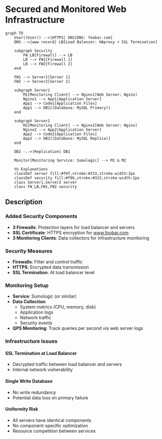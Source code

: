 # Secured and Monitored Web Infrastructure

```mermaid
graph TD
    User((User)) -->|HTTPS| DNS[DNS: foobar.com]
    DNS -->|www record| LB[Load Balancer: HAproxy + SSL Termination]

    subgraph Security
        FW_LB[Firewall] --> LB
        LB --> FW1[Firewall 1]
        LB --> FW2[Firewall 2]
    end

    FW1 --> Server1[Server 1]
    FW2 --> Server2[Server 2]

    subgraph Server1
        M1[Monitoring Client] --> Nginx1[Web Server: Nginx]
        Nginx1 --> App1[Application Server]
        App1 --> Code1[Application Files]
        App1 --> DB1[(Database: MySQL Primary)]
    end

    subgraph Server2
        M2[Monitoring Client] --> Nginx2[Web Server: Nginx]
        Nginx2 --> App2[Application Server]
        App2 --> Code2[Application Files]
        App2 --> DB2[(Database: MySQL Replica)]
    end

    DB2 -.->|Replication| DB1

    Monitor[Monitoring Service: Sumologic] --> M1 & M2

    %% Explanations
    classDef server fill:#f9f,stroke:#333,stroke-width:2px
    classDef security fill:#f96,stroke:#333,stroke-width:2px
    class Server1,Server2 server
    class FW_LB,FW1,FW2 security
```

## Description

### Added Security Components
- **3 Firewalls**: Protection layers for load balancer and servers
- **SSL Certificate**: HTTPS encryption for www.foobar.com
- **3 Monitoring Clients**: Data collectors for infrastructure monitoring

### Security Measures
- **Firewalls**: Filter and control traffic
- **HTTPS**: Encrypted data transmission
- **SSL Termination**: At load balancer level

### Monitoring Setup
- **Service**: Sumologic (or similar)
- **Data Collection**:
  - System metrics (CPU, memory, disk)
  - Application logs
  - Network traffic
  - Security events
- **QPS Monitoring**: Track queries per second via web server logs

### Infrastructure Issues

#### SSL Termination at Load Balancer
- Decrypted traffic between load balancer and servers
- Internal network vulnerability

#### Single Write Database
- No write redundancy
- Potential data loss on primary failure

#### Uniformity Risk
- All servers have identical components
- No component-specific optimization
- Resource competition between services
